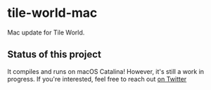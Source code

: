 # tile-world-mac
Mac update for Tile World.

## Status of this project
It compiles and runs on macOS Catalina! However, it's still a work in progress. If you're interested, feel free to reach out [on Twitter](https://twitter.com/noahsark769)
